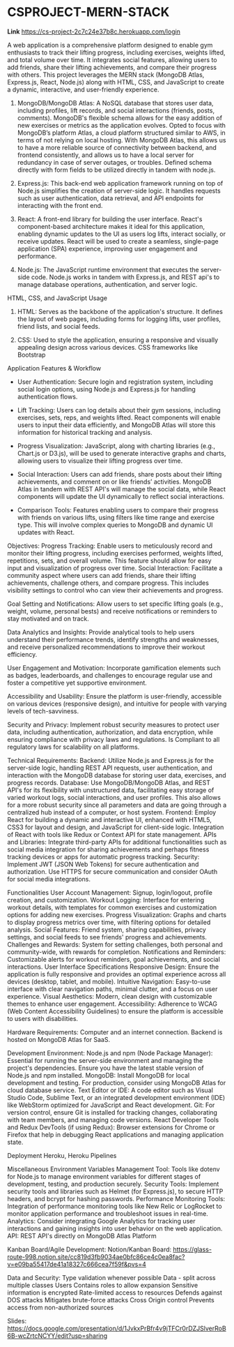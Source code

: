 # CSPROJECT-MERN-STACK
**Link**
https://cs-project-2c7c24e37b8c.herokuapp.com/login

A web application is a comprehensive platform designed to enable gym enthusiasts to track their lifting progress, including exercises, weights lifted, and total volume over time. It integrates social features, allowing users to add friends, share their lifting achievements, and compare their progress with others. This project leverages the MERN stack (MongoDB Atlas, Express.js, React, Node.js) along with HTML, CSS, and JavaScript to create a dynamic, interactive, and user-friendly experience.

1. MongoDB/MongoDB Atlas: A NoSQL database that stores user data, including profiles, lift records, and social interactions (friends, posts, comments). MongoDB's flexible schema allows for the easy addition of new exercises or metrics as the application evolves.
Opted to focus with MongoDB’s platform Atlas, a cloud platform structured similar to AWS, in terms of not relying on local hosting. With MongoDB Atlas, this allows us to have a more reliable source of connectivity between backend, and frontend consistently, and allows us to have a local server for redundancy in case of server outages, or troubles. Defined schema directly with form fields to be utilized directly in tandem with node.js. 

2. Express.js: This back-end web application framework running on top of Node.js simplifies the creation of server-side logic. It handles requests such as user authentication, data retrieval, and API endpoints for interacting with the front end.

3. React: A front-end library for building the user interface. React's component-based architecture makes it ideal for this application, enabling dynamic updates to the UI as users log lifts, interact socially, or receive updates. React will be used to create a seamless, single-page application (SPA) experience, improving user engagement and performance.

4. Node.js: The JavaScript runtime environment that executes the server-side code. Node.js works in tandem with Express.js, and REST api's to manage database operations, authentication, and server logic.

HTML, CSS, and JavaScript Usage

1. HTML: Serves as the backbone of the application's structure. It defines the layout of web pages, including forms for logging lifts, user profiles, friend lists, and social feeds.

2. CSS: Used to style the application, ensuring a responsive and visually appealing design across various devices. CSS frameworks like Bootstrap 

Application Features & Workflow

- User Authentication: Secure login and registration system, including social login options, using Node.js and Express.js for handling authentication flows.

- Lift Tracking: Users can log details about their gym sessions, including exercises, sets, reps, and weights lifted. React components will enable users to input their data efficiently, and MongoDB Atlas will store this information for historical tracking and analysis.

- Progress Visualization: JavaScript, along with charting libraries (e.g., Chart.js or D3.js), will be used to generate interactive graphs and charts, allowing users to visualize their lifting progress over time.

- Social Interaction: Users can add friends, share posts about their lifting achievements, and comment on or like friends’ activities. MongoDB Atlas in tandem with REST API's will manage the social data, while React components will update the UI dynamically to reflect social interactions.

- Comparison Tools: Features enabling users to compare their progress with friends on various lifts, using filters like time range and exercise type. This will involve complex queries to MongoDB and dynamic UI updates with React.

Objectives: 
Progress Tracking: Enable users to meticulously record and monitor their lifting progress, including exercises performed, weights lifted, repetitions, sets, and overall volume. This feature should allow for easy input and visualization of progress over time.
Social Interaction: Facilitate a community aspect where users can add friends, share their lifting achievements, challenge others, and compare progress. This includes visibility settings to control who can view their achievements and progress.

Goal Setting and Notifications: Allow users to set specific lifting goals (e.g., weight, volume, personal bests) and receive notifications or reminders to stay motivated and on track.

Data Analytics and Insights: Provide analytical tools to help users understand their performance trends, identify strengths and weaknesses, and receive personalized recommendations to improve their workout efficiency.

User Engagement and Motivation: Incorporate gamification elements such as badges, leaderboards, and challenges to encourage regular use and foster a competitive yet supportive environment.

Accessibility and Usability: Ensure the platform is user-friendly, accessible on various devices (responsive design), and intuitive for people with varying levels of tech-savviness.

Security and Privacy: Implement robust security measures to protect user data, including authentication, authorization, and data encryption, while ensuring compliance with privacy laws and regulations. Is Compliant to all regulatory laws for scalability on all platforms. 

<All Completed by time of submission>

Technical Requirements:
Backend: Utilize Node.js and Express.js for the server-side logic, handling REST API requests, user authentication, and interaction with the MongoDB database for storing user data, exercises, and progress records.
Database: Use MongoDB/MongoDB Atlas, and REST API's for its flexibility with unstructured data, facilitating easy storage of varied workout logs, social interactions, and user profiles. This also allows for a more robust security since all parameters and data are going through a centralized hub instead of a computer, or host system.
Frontend: Employ React for building a dynamic and interactive UI, enhanced with HTML5, CSS3 for layout and design, and JavaScript for client-side logic. Integration of React with tools like Redux or Context API for state management.
APIs and Libraries: Integrate third-party APIs for additional functionalities such as social media integration for sharing achievements and perhaps fitness tracking devices or apps for automatic progress tracking.
Security: Implement JWT (JSON Web Tokens) for secure authentication and authorization. Use HTTPS for secure communication and consider OAuth for social media integrations.

Functionalities
User Account Management: Signup, login/logout, profile creation, and customization.
Workout Logging: Interface for entering workout details, with templates for common exercises and customization options for adding new exercises.
Progress Visualization: Graphs and charts to display progress metrics over time, with filtering options for detailed analysis.
Social Features: Friend system, sharing capabilities, privacy settings, and social feeds to see friends' progress and achievements.
Challenges and Rewards: System for setting challenges, both personal and community-wide, with rewards for completion.
Notifications and Reminders: Customizable alerts for workout reminders, goal achievements, and social interactions.
User Interface Specifications
Responsive Design: Ensure the application is fully responsive and provides an optimal experience across all devices (desktop, tablet, and mobile).
Intuitive Navigation: Easy-to-use interface with clear navigation paths, minimal clutter, and a focus on user experience.
Visual Aesthetics: Modern, clean design with customizable themes to enhance user engagement.
Accessibility: Adherence to WCAG (Web Content Accessibility Guidelines) to ensure the platform is accessible to users with disabilities.

Hardware Requirements: Computer and an internet connection. 
Backend is hosted on MongoDB Atlas for SaaS.

Development Environment:
Node.js and npm (Node Package Manager): Essential for running the server-side environment and managing the project's dependencies. Ensure you have the latest stable version of Node.js and npm installed.
MongoDB: Install MongoDB for local development and testing. For production, consider using MongoDB Atlas for cloud database service.
Text Editor or IDE: A code editor such as Visual Studio Code, Sublime Text, or an integrated development environment (IDE) like WebStorm optimized for JavaScript and React development.
Git: For version control, ensure Git is installed for tracking changes, collaborating with team members, and managing code versions.
React Developer Tools and Redux DevTools (if using Redux): Browser extensions for Chrome or Firefox that help in debugging React applications and managing application state.

Deployment
Heroku, Heroku Pipelines

Miscellaneous
Environment Variables Management Tool: Tools like dotenv for Node.js to manage environment variables for different stages of development, testing, and production securely.
Security Tools: Implement security tools and libraries such as Helmet (for Express.js), to secure HTTP headers, and bcrypt for hashing passwords.
Performance Monitoring Tools: Integration of performance monitoring tools like New Relic or LogRocket to monitor application performance and troubleshoot issues in real-time.
Analytics: Consider integrating Google Analytics for tracking user interactions and gaining insights into user behavior on the web application.
API: REST API's directly on MongoDB Atlas Platform

Kanban Board/Agile Development: 
Notion/Kanban Board: https://glass-route-998.notion.site/cc819d3fb9034ae0bfc86ce4c0ea8fac?v=e09ba55417de41a18327c666cea7f59f&pvs=4

Data and Security: 
Type validation whenever possible
Data - split across multiple classes
Users
Contains roles to allow expansion
Sensitive information is encrypted
Rate-limited access to resources
Defends against DOS attacks
Mitigates brute-force attacks
Cross Origin control
Prevents access from non-authorized sources

Slides: https://docs.google.com/presentation/d/1JvkxPrBfr4v9jTFCr0rDZJSlverRoB6B-wcZrtcNCYY/edit?usp=sharing





